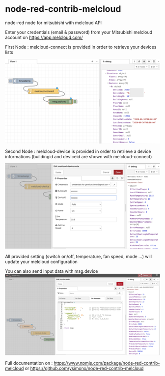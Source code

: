 # node-red-contrib-melcloud
node-red node for mitsubishi with melcloud API

Enter your credentials (email & password) from your Mitsubishi
melcloud account on https://app.melcloud.com/

First Node : melcloud-connect is provided in order to retrieve your
devices lists

![Alt text](melcloud-connect.png "Melcloud-connect")


Second Node : melcloud-device is provided in order to retrieve a
device informations (buildingid and deviceid are shown with
melcloud-connect)


![Alt text](melcloud-device.png "Melcloud-device")

All provided setting (switch on/off, temperature, fan speed, mode ...) will update your melcloud configuration 


You can also send input data with msg.device
![Alt text](melcloud-override.png "Melcloud-device-override")

Full documentation on : https://www.npmjs.com/package/node-red-contrib-melcloud
or https://github.com/ysimonx/node-red-contrib-melcloud
